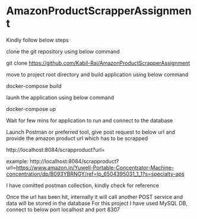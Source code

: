 # AmazonProductScrapperAssignment
Kindly follow below steps

clone the git repository using below command

git clone https://github.com/Kabil-Raj/AmazonProductScrapperAssignment

move to project root directory and build application using below command

docker-compose build

launh the application using below command

docker-compose up

Wait for few mins for application to run and connect to the database

Launch Postman or preferred tool, give post request to below url and provide the amazon product url which has to be scrapped

http://localhost:8084/scrapproduct?url=

example: http://localhost:8084/scrapproduct?url=https://www.amazon.in/Yuwell-Portable-Concentrator-Machine-concentration/dp/B093YBRNGY/ref=lp_6504395031_1_1?s=specialty-aps

I have comitted postman collection, kindly check for reference

Once the url has been hit, internally it will call another POST service and data will be stored in the database
For this project I have used MySQL DB, connect to below port
localhost and port 8307




